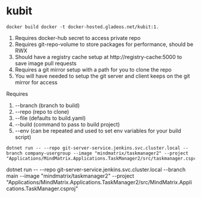 # kubit

```
docker build docker -t docker-hosted.gladeos.net/kubit:1.
```

1. Requires docker-hub secret to access private repo
2. Requires git-repo-volume to store packages for performance, should be RWX
3. Should have a registry cache setup at http://registry-cache:5000 to save image pull requests
4. Requires a git mirror setup with a path for you to clone the repo
5. You will have needed to setup the git server and client keeps on the git mirror for access

Requires

1. --branch (branch to build)
2. --repo (repo to clone)
3. --file (defaults to build.yaml)
4. --build (command to pass to build project)
5. --env (can be repeated and used to set env variables for your build script)

```shell
dotnet run -- --repo git-server-service.jenkins.svc.cluster.local --branch company-usergroup --image "mindmatrix/taskmanager2" --project "Applications/MindMatrix.Applications.TaskManager2/src/taskmanager.csproj"
```


dotnet run -- --repo git-server-service.jenkins.svc.cluster.local --branch main --image "mindmatrix/taskmanager2" --project "Applications/MindMatrix.Applications.TaskManager2/src/MindMatrix.Applications.TaskManager.csproj"